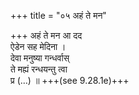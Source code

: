 +++
title = "०५ अहं ते मन"

+++
अहं ते मन आ दद  
ऐडेन सह मेदिना ।  
देवा मनुष्या गन्धर्वास्  
ते मह्यं रन्धयन्तु त्वा  
प्र (…) ॥ +++(see 9.28.1e)+++